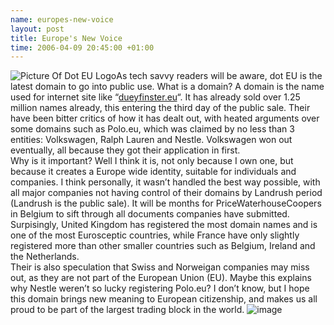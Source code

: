 ```yaml
--- 
name: europes-new-voice 
layout: post 
title: Europe's New Voice 
time: 2006-04-09 20:45:00 +01:00 
--- 
```


![Picture Of Dot EU
Logo](http://img218.imageshack.us/img218/3879/c14033712l206wv.jpg)As
tech savvy readers will be aware, dot EU is the latest domain to go into
public use. What is a domain? A domain is the name used for internet
site like
“[dueyfinster.eu](http://www.dueyfinster.eu/ "Duey Finsters")“. It has
already sold over 1.25 million names already, this entering the third
day of the public sale. Their have been bitter critics of how it has
dealt out, with heated arguments over some domains such as Polo.eu,
which was claimed by no less than 3 entities: Volkswagen, Ralph Lauren
and Nestle. Volkswagen won out eventually, all because they got their
application in first.  
Why is it important? Well I think it is, not only because I own one, but
because it creates a Europe wide identity, suitable for individuals and
companies. I think personally, it wasn’t handled the best way possible,
with all major companies not having control of their domains by Landrush
period (Landrush is the public sale). It will be months for
PriceWaterhouseCoopers in Belgium to sift through all documents
companies have submitted. Surpisingly, United Kingdom has registered the
most domain names and is one of the most Eurosceptic countries, while
France have only slightly registered more than other smaller countries
such as Belgium, Ireland and the Netherlands.  
Their is also speculation that Swiss and Norweigan companies may miss
out, as they are not part of the European Union (EU). Maybe this
explains why Nestle weren’t so lucky registering Polo.eu? I don’t know,
but I hope this domain brings new meaning to European citizenship, and
makes us all proud to be part of the largest trading block in the world.
![image](https://blogger.googleusercontent.com/tracker/7231752728434532377-2769725852287814777?l=neil.grogan.ie)
